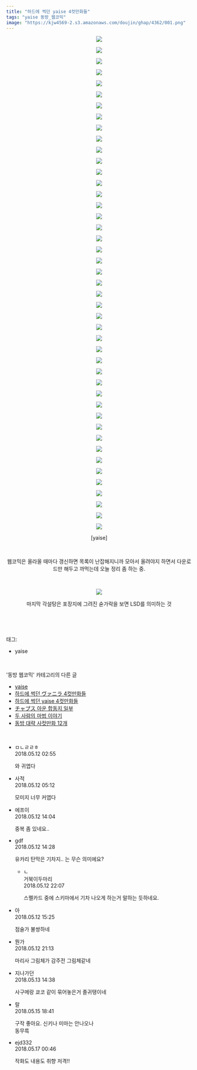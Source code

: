 ```yaml
---
title: "하드에 썩던 yaise 4컷만화들"
tags: "yaise 동방_웹코믹"
image: "https://kjw4569-2.s3.amazonaws.com/doujin/ghap/4362/001.png"
---
```

<div class="article">
<p style="text-align: center; clear: none; float: none;"><img src="{{ site.imgserver9 }}/ghap/4362/001.png"/></p>
<p style="text-align: center; clear: none; float: none;"><img src="{{ site.imgserver9 }}/ghap/4362/002.png"/></p>
<p style="text-align: center; clear: none; float: none;"><img src="{{ site.imgserver9 }}/ghap/4362/003.png"/></p>
<p style="text-align: center; clear: none; float: none;"><img src="{{ site.imgserver9 }}/ghap/4362/004.png"/></p>
<p style="text-align: center; clear: none; float: none;"><img src="{{ site.imgserver9 }}/ghap/4362/005.png"/></p>
<p style="text-align: center; clear: none; float: none;"><img src="{{ site.imgserver9 }}/ghap/4362/006.png"/></p>
<p style="text-align: center; clear: none; float: none;"><img src="{{ site.imgserver9 }}/ghap/4362/007.jpg"/></p>
<p style="text-align: center; clear: none; float: none;"><img src="{{ site.imgserver9 }}/ghap/4362/008.jpg"/></p>
<p style="text-align: center; clear: none; float: none;"><img src="{{ site.imgserver9 }}/ghap/4362/009.png"/></p>
<p style="text-align: center; clear: none; float: none;"><img src="{{ site.imgserver9 }}/ghap/4362/010.png"/></p>
<p style="text-align: center; clear: none; float: none;"><img src="{{ site.imgserver9 }}/ghap/4362/011.png"/></p>
<p style="text-align: center; clear: none; float: none;"><img src="{{ site.imgserver9 }}/ghap/4362/012.png"/></p>
<p style="text-align: center; clear: none; float: none;"><img src="{{ site.imgserver9 }}/ghap/4362/013.png"/></p>
<p style="text-align: center; clear: none; float: none;"><img src="{{ site.imgserver9 }}/ghap/4362/014.png"/></p>
<p style="text-align: center; clear: none; float: none;"><img src="{{ site.imgserver9 }}/ghap/4362/015.png"/></p>
<p style="text-align: center; clear: none; float: none;"><img src="{{ site.imgserver9 }}/ghap/4362/016.png"/></p>
<p style="text-align: center; clear: none; float: none;"><img src="{{ site.imgserver9 }}/ghap/4362/017.png"/></p>
<p style="text-align: center; clear: none; float: none;"><img src="{{ site.imgserver9 }}/ghap/4362/018.png"/></p>
<p style="text-align: center; clear: none; float: none;"><img src="{{ site.imgserver9 }}/ghap/4362/019.png"/></p>
<p style="text-align: center; clear: none; float: none;"><img src="{{ site.imgserver9 }}/ghap/4362/020.png"/></p>
<p style="text-align: center; clear: none; float: none;"><img src="{{ site.imgserver9 }}/ghap/4362/021.png"/></p>
<p style="text-align: center; clear: none; float: none;"><img src="{{ site.imgserver9 }}/ghap/4362/022.png"/></p>
<p style="text-align: center; clear: none; float: none;"><img src="{{ site.imgserver9 }}/ghap/4362/023.png"/></p>
<p style="text-align: center; clear: none; float: none;"><img src="{{ site.imgserver9 }}/ghap/4362/024.png"/></p>
<p style="text-align: center; clear: none; float: none;"><img src="{{ site.imgserver9 }}/ghap/4362/025.png"/></p>
<p style="text-align: center; clear: none; float: none;"><img src="{{ site.imgserver9 }}/ghap/4362/026.png"/></p>
<p style="text-align: center; clear: none; float: none;"><img src="{{ site.imgserver9 }}/ghap/4362/027.png"/></p>
<p style="text-align: center; clear: none; float: none;"><img src="{{ site.imgserver9 }}/ghap/4362/028.png"/></p>
<p style="text-align: center; clear: none; float: none;"><img src="{{ site.imgserver9 }}/ghap/4362/029.png"/></p>
<p style="text-align: center; clear: none; float: none;"><img src="{{ site.imgserver9 }}/ghap/4362/030.png"/></p>
<p style="text-align: center; clear: none; float: none;"><img src="{{ site.imgserver9 }}/ghap/4362/031.png"/></p>
<p style="text-align: center; clear: none; float: none;"><img src="{{ site.imgserver9 }}/ghap/4362/032.png"/></p>
<p style="text-align: center; clear: none; float: none;"><img src="{{ site.imgserver9 }}/ghap/4362/033.png"/></p>
<p style="text-align: center; clear: none; float: none;"><img src="{{ site.imgserver9 }}/ghap/4362/034.png"/></p>
<p style="text-align: center; clear: none; float: none;"><img src="{{ site.imgserver9 }}/ghap/4362/035.png"/></p>
<p style="text-align: center; clear: none; float: none;"><img src="{{ site.imgserver9 }}/ghap/4362/036.png"/></p>
<p style="text-align: center; clear: none; float: none;"><img src="{{ site.imgserver9 }}/ghap/4362/037.png"/></p>
<p style="text-align: center; clear: none; float: none;"><img src="{{ site.imgserver9 }}/ghap/4362/038.png"/></p>
<p style="text-align: center; clear: none; float: none;"><img src="{{ site.imgserver9 }}/ghap/4362/039.png"/></p>
<p style="text-align: center; clear: none; float: none;"><img src="{{ site.imgserver9 }}/ghap/4362/040.png"/></p>
<p style="text-align: center; clear: none; float: none;"><img src="{{ site.imgserver9 }}/ghap/4362/041.png"/></p>
<p style="text-align: center; clear: none; float: none;"><img src="{{ site.imgserver9 }}/ghap/4362/042.jpg"/></p>
<p style="text-align: center; clear: none; float: none;"><img src="{{ site.imgserver9 }}/ghap/4362/043.jpg"/></p>
<p style="text-align: center; clear: none; float: none;"><img src="{{ site.imgserver9 }}/ghap/4362/044.jpg"/></p>
<p style="text-align: center; clear: none; float: none;"><img src="{{ site.imgserver9 }}/ghap/4362/045.jpg"/></p>
<p style="text-align: center; clear: none; float: none;">[yaise]</p>
<p style="text-align: center; clear: none; float: none;"><br/></p>
<p style="text-align: center; clear: none; float: none;">웹코믹은 올라올 때마다 갱신하면 목록이 난잡해지니까 모아서 올려야지 하면서 다운로드만 해두고 까먹는데 오늘 정리 좀 하는 중.</p>
<p style="text-align: center; clear: none; float: none;"><br/></p>
<p style="text-align: center; clear: none; float: none;"><img src="{{ site.imgserver9 }}/ghap/4362/046.jpg"/></p>
<p style="text-align: center; clear: none; float: none;">마지막 각설탕은 포장지에 그려진 숟가락을 보면 LSD를 의미하는 것</p>
<p><br/></p>
</div><br/>
<div class="tagTrail">
<p>태그: </p>
<ul>
<li>yaise</li>
</ul>
</div><br/>
<div class="another">
<p>'동방 웹코믹' 카테고리의 다른 글</p>
<ul>
<li><a href="/ghap_4372">yaise</a></li>
<li><a href="/ghap_4363">하드에 썩던 ヴァニラ 4컷만화들</a></li>
<li><a href="/ghap_4362">하드에 썩던 yaise 4컷만화들</a></li>
<li><a href="/ghap_4360">チャプス 아운 합동지 일부</a></li>
<li><a href="/ghap_4358">두 사람의 마법 이야기</a></li>
<li><a href="/ghap_4357">동방 대략 사컷만화 12개</a></li>
</ul>
</div><br/>
<div class="cb_module cb_fluid">
<div class="cb_wrt cb_profile">
<div class="comment">
<ul>
<li class="cb_thumb_off" id="comment15254430">
<div class="cb_comment_area">
<div class="cb_info_area">
<div class="cb_section">
<span class="cb_nick_name">ㅁㄴㄹㄹㅎ</span>
</div>
<div class="cb_section">
<span class="cb_date">2018.05.12 02:55 </span>
</div>
</div>
<div class="cb_dsc_comment">
<p class="cb_dsc">
											와 귀엽다
										</p>
</div>
</div></li>
<li class="cb_thumb_off" id="comment15254447">
<div class="cb_comment_area">
<div class="cb_info_area">
<div class="cb_section">
<span class="cb_nick_name">사적</span>
</div>
<div class="cb_section">
<span class="cb_date">2018.05.12 05:12 </span>
</div>
</div>
<div class="cb_dsc_comment">
<p class="cb_dsc">
											모미지 너무 커엽다
										</p>
</div>
</div></li>
<li class="cb_thumb_off" id="comment15254620">
<div class="cb_comment_area">
<div class="cb_info_area">
<div class="cb_section">
<span class="cb_nick_name">에프이</span>
</div>
<div class="cb_section">
<span class="cb_date">2018.05.12 14:04 </span>
</div>
</div>
<div class="cb_dsc_comment">
<p class="cb_dsc">
											중복 좀 있네요..
										</p>
</div>
</div></li>
<li class="cb_thumb_off" id="comment15254631">
<div class="cb_comment_area">
<div class="cb_info_area">
<div class="cb_section">
<span class="cb_nick_name">gdf</span>
</div>
<div class="cb_section">
<span class="cb_date">2018.05.12 14:28 </span>
</div>
</div>
<div class="cb_dsc_comment">
<p class="cb_dsc">
											유카리 탄막은 기차지.. 는 무슨 의미에요?
										</p>
</div>
<ul>
<li class="cb_thumb_off" id="comment15254809">
<span class="cb_bu_subnode">ㄴ</span>
<div class="cb_comment_area">
<div class="cb_info_area">
<div class="cb_section">
<span class="cb_nick_name">거북이두마리</span>
</div>
<div class="cb_section">
<span class="cb_date">2018.05.12 22:07 </span>
</div>
</div>
<div class="cb_dsc_comment">
<p class="cb_dsc">
																스펠카드 중에 스키마에서 기차 나오게 하는거 말하는 듯하네요.
															</p>
</div>
</div>
</li>
</ul>
</div></li>
<li class="cb_thumb_off" id="comment15254646">
<div class="cb_comment_area">
<div class="cb_info_area">
<div class="cb_section">
<span class="cb_nick_name">아</span>
</div>
<div class="cb_section">
<span class="cb_date">2018.05.12 15:25 </span>
</div>
</div>
<div class="cb_dsc_comment">
<p class="cb_dsc">
											점술가 불쌍하네
										</p>
</div>
</div></li>
<li class="cb_thumb_off" id="comment15254783">
<div class="cb_comment_area">
<div class="cb_info_area">
<div class="cb_section">
<span class="cb_nick_name">뭔가</span>
</div>
<div class="cb_section">
<span class="cb_date">2018.05.12 21:13 </span>
</div>
</div>
<div class="cb_dsc_comment">
<p class="cb_dsc">
											마리사 그림체가 감주전 그림체같네
										</p>
</div>
</div></li>
<li class="cb_thumb_off" id="comment15255031">
<div class="cb_comment_area">
<div class="cb_info_area">
<div class="cb_section">
<span class="cb_nick_name">지나가던</span>
</div>
<div class="cb_section">
<span class="cb_date">2018.05.13 14:38 </span>
</div>
</div>
<div class="cb_dsc_comment">
<p class="cb_dsc">
											사구메랑 쿄코 같이 묶어놓은거 졸귀탱이네
										</p>
</div>
</div></li>
<li class="cb_thumb_off" id="comment15256767">
<div class="cb_comment_area">
<div class="cb_info_area">
<div class="cb_section">
<span class="cb_nick_name">랄</span>
</div>
<div class="cb_section">
<span class="cb_date">2018.05.15 18:41 </span>
</div>
</div>
<div class="cb_dsc_comment">
<p class="cb_dsc">
											구작 좋아요. 신키나 미마는 안나오나<br/>
동무륵
										</p>
</div>
</div></li>
<li class="cb_thumb_off" id="comment15257493">
<div class="cb_comment_area">
<div class="cb_info_area">
<div class="cb_section">
<span class="cb_nick_name">ejd332</span>
</div>
<div class="cb_section">
<span class="cb_date">2018.05.17 00:46 </span>
</div>
</div>
<div class="cb_dsc_comment">
<p class="cb_dsc">
											작화도 내용도 취향 저격!!
										</p>
</div>
</div></li>
</ul>
</div>
</div><!-- commentList close -->
</div><br/>
